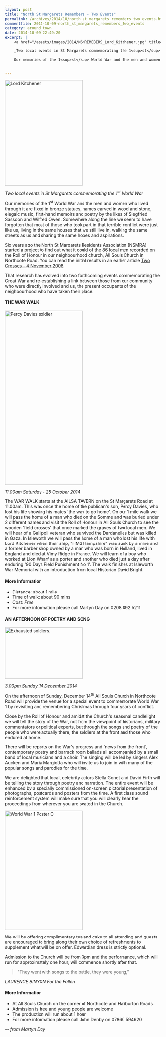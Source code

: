 ```yaml
---
layout: post
title: "North St Margarets Remembers - Two Events"
permalink: /archives/2014/10/north_st_margarets_remembers_two_events.html
commentfile: 2014-10-09-north_st_margarets_remembers_two_events
category: around_town
date: 2014-10-09 22:49:20
excerpt: |
    <a href="/assets/images/2014/NSMREMEBERS_Lord_Kitchener.jpg" title="See larger version of - Lord Kitchener"><img src="/assets/images/2014/NSMREMEBERS_Lord_Kitchener_thumb.jpg" width="150" height="204" alt="Lord Kitchener" class="photo right" /></a>

    _Two local events in St Margarets commemorating the 1<sup>st</sup> World War_

    Our memories of the 1<sup>st</sup> World War and the men and women who lived through it are fixed in bronze statues, names carved in wood and stone, elegaic music, first-hand memoirs and poetry by the likes of Siegfried Sassoon and Wilfred Owen. Somewhere along the line we seem to have forgotten that most of those who took part in that terrible conflict were just like us, living in the same houses that we still live in,  walking the same streets as us and sharing the same hopes and aspirations.


---
```


<a href="/assets/images/2014/NSMREMEBERS_Lord_Kitchener.jpg" title="See larger version of - Lord Kitchener"><img src="/assets/images/2014/NSMREMEBERS_Lord_Kitchener_thumb.jpg" width="250" height="341" alt="Lord Kitchener" class="photo right" /></a>

*Two local events in St Margarets commemorating the 1<sup>st</sup> World War*

Our memories of the 1<sup>st</sup> World War and the men and women who lived through it are fixed in bronze statues, names carved in wood and stone, elegaic music, first-hand memoirs and poetry by the likes of Siegfried Sassoon and Wilfred Owen. Somewhere along the line we seem to have forgotten that most of those who took part in that terrible conflict were just like us, living in the same houses that we still live in, walking the same streets as us and sharing the same hopes and aspirations.

Six years ago the North St Margarets Residents Association (NSMRA) started a project to find out what it could of the 86 local men recorded on the Roll of Honour in our neighbourhood church, All Souls Church in Northcote Road. You can read the initial results in an earlier article [Two Crosses - 4 November 2008](/archives/2008/11/two_crosses.html)

That research has evolved into two forthcoming events commemorating the Great War and re-establishing a link between those from our community who were directly involved and us, the present occupants of the neighbourhood who have taken their place.

#### THE WAR WALK

<a href="/assets/images/2014/NSMREMEBERS_Percy_Davies_-_soldier.jpg" title="See larger version of - Percy Davies   soldier"><img src="/assets/images/2014/NSMREMEBERS_Percy_Davies_-_soldier_thumb.jpg" width="250" height="562" alt="Percy Davies   soldier" class="photo right" /></a>

<em>[11.00am Saturday - 25 October 2014](/event/event/200705144673)</em>

The WAR WALK starts at the AILSA TAVERN on the St Margarets Road at 11.00am. This was once the home of the publican's son, Percy Davies, who lost his life showing his mates 'the way to go home'. On our 1 mile walk we will pass the home of a man who died on the Somme and was buried under 2 different names and visit the Roll of Honour in All Souls Church to see the wooden 'field crosses' that once marked the graves of two local men. We will hear of a Gallipoli veteran who survived the Dardanelles but was killed in Gaza. In Isleworth we will pass the home of a man who lost his life with Lord Kitchener when their ship, "HMS Hampshire" was sunk by a mine and a former barber shop owned by a man who was born in Holland, lived in England and died at Vimy Ridge in France. We will learn of a boy who worked at Lion Wharf as a porter and another who died just a day after enduring '90 Days Field Punishment No 1'. The walk finishes at Isleworth War Memorial with an introduction from local Historian David Bright.

#### More Information

-   Distance: about 1 mile
-   Time of walk: about 90 mins
-   Cost: *Free*
-   For more information please call Martyn Day on 0208 892 5211

#### AN AFTERNOON OF POETRY AND SONG

<a href="/assets/images/2014/NSMREMEBERS_Exhausted_soldiers.jpg" title="See larger version of - Exhausted soldiers."><img src="/assets/images/2014/NSMREMEBERS_Exhausted_soldiers_thumb.jpg" width="250" height="166" alt="Exhausted soldiers." class="photo right" /></a>

<em>[3.00pm Sunday 14 December 2014](/event/event/200705144672)</em>

On the afternoon of Sunday, December 14<sup>th</sup> All Souls Church in Northcote Road will provide the venue for a special event to commemorate World War 1 by revisiting and remembering Christmas through four years of conflict.

Close by the Roll of Honour and amidst the Church's seasonal candlelight we will tell the story of the War, not from the viewpoint of historians, military commentators or political experts, but through the songs and poetry of the people who were actually there, the soldiers at the front and those who endured at home.

There will be reports on the War's progress and 'news from the front', contemporary poetry and barrack room ballads all accompanied by a small band of local musicians and a choir. The singing will be led by singers Alex Aucken and Maria Margiotta who will invite us to join in with many of the popular songs and parodies for the time.

We are delighted that local, celebrity actors Stella Gonet and David Firth will be telling the story through poetry and narration. The entire event will be enhanced by a specially commissioned on-screen pictorial presentation of photographs, postcards and posters from the time. A first class sound reinforcement system will make sure that you will clearly hear the proceedings from wherever you are seated in the Church.

<a href="/assets/images/2014/NSMREMEBERS_World_War_1_Poster_C.jpg" title="See larger version of - World War 1 Poster C"><img src="/assets/images/2014/NSMREMEBERS_World_War_1_Poster_C_thumb.jpg" width="250" height="385" alt="World War 1 Poster C" class="photo right" /></a>

We will be offering complimentary tea and cake to all attending and guests are encouraged to bring along their own choice of refreshments to supplement what will be on offer. Edwardian dress is strictly optional.

Admission to the Church will be from 3pm and the performance, which will run for approximately one hour, will commence shortly after that.

> "They went with songs to the battle, they were young,"

<cite>LAURENCE BINYON For the Fallen</cite>

#### More Information

-   At All Souls Church on the corner of Northcote and Haliburton Roads
-   Admission is free and young people are welcome
-   The production will run about 1 hour
-   For more information please call John Denby on 07860 594620

<cite>-- from Martyn Day</cite>

